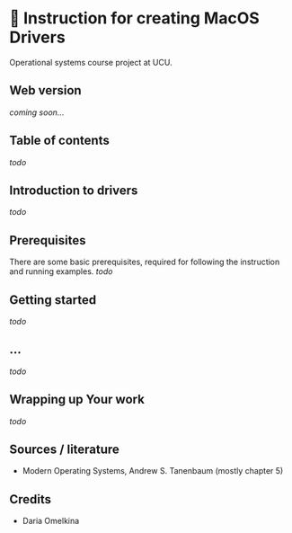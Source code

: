 # :mage: Instruction for creating MacOS Drivers 
Operational systems course project at UCU.

## Web version
*coming soon...*

## Table of contents
*todo*

## Introduction to drivers
*todo*

## Prerequisites
There are some basic prerequisites, required for following the instruction and running examples.
*todo*

## Getting started
*todo*

## ...
*todo*

## Wrapping up Your work
*todo*

## Sources / literature
* Modern Operating Systems, Andrew S. Tanenbaum (mostly chapter 5)

## Credits
* Daria Omelkina
